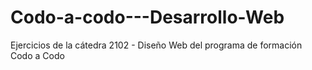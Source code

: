 # Codo-a-codo---Desarrollo-Web
Ejercicios de la cátedra 2102 - Diseño Web del programa de formación Codo a Codo
